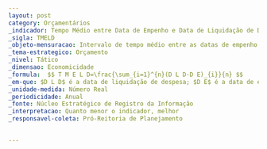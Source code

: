```yaml
---
layout: post
category: Orçamentários
_indicador: Tempo Médio entre Data de Empenho e Data de Liquidação de Despesa
_sigla: TMELD
_objeto-mensuracao: Intervalo de tempo médio entre as datas de empenho e de liquidação de despesa
_tema-estrategico: Orçamento
_nivel: Tático
_dimensao: Economicidade
_formula:  $$ T M E L D=\frac{\sum_{i=1}^{n}(D L D-D E)_{i}}{n} $$
_em-que: $D L D$ é a data de liquidação de despesa; $D E$ é a data de empenho; $i$ é o empenho; e $n$ é o $n^{\underline{0}}$ de solicitações de empenho. Ambas as datas serão contadas em dias a partir de 1 o de janeiro do ano do empenho.
_unidade-medida: Número Real
_periodicidade: Anual
_fonte: Núcleo Estratégico de Registro da Informação
_interpretacao: Quanto menor o indicador, melhor
_responsavel-coleta: Pró-Reitoria de Planejamento
  

---
```

